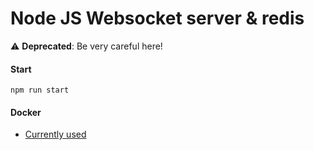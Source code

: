 Node JS Websocket server & redis
================================
:warning: **Deprecated**: Be very careful here!
#### Start
```shell
npm run start
```
#### Docker
- [Currently used](https://github.com/alexfer/rgfly/tree/main/docker)
